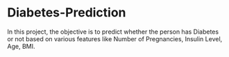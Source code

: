 # Diabetes-Prediction

In this project, the objective is to predict whether the person has Diabetes or not based on various features like Number of Pregnancies, Insulin Level, Age, BMI.
